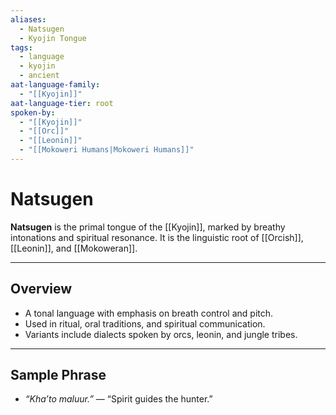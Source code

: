 ```yaml
---
aliases:
  - Natsugen
  - Kyojin Tongue
tags:
  - language
  - kyojin
  - ancient
aat-language-family:
  - "[[Kyojin]]"
aat-language-tier: root
spoken-by:
  - "[[Kyojin]]"
  - "[[Orc]]"
  - "[[Leonin]]"
  - "[[Mokoweri Humans|Mokoweri Humans]]"
---
```


# Natsugen

**Natsugen** is the primal tongue of the [[Kyojin]], marked by breathy intonations and spiritual resonance. It is the linguistic root of [[Orcish]], [[Leonin]], and [[Mokoweran]].

---

## Overview

- A tonal language with emphasis on breath control and pitch.
- Used in ritual, oral traditions, and spiritual communication.
- Variants include dialects spoken by orcs, leonin, and jungle tribes.

---

## Sample Phrase

- *“Kha’to maluur.”* — “Spirit guides the hunter.”

